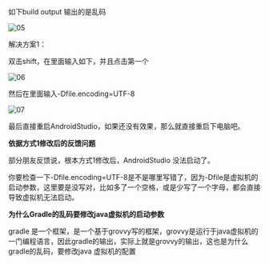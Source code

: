如下build output 输出的是乱码

![05](./images/05.png)

解决方案1：

双击shift，在里面输入如下，并且点击第一个

![06](./images/06.png)

然后在里面输入-Dfile.encoding=UTF-8

![07](./images/07.png)

最后直接重启AndroidStudio，如果还没有效果，那么就直接重启下电脑吧。

**依据方式1修改后的反馈问题**

部分朋友反馈说，根本方式1修改后，AndroidStudio 没法启动了。

你要检查一下-Dfile.encoding=UTF-8是不是哪里写错了，因为-Dfile是虚拟机的启动参数，这里要是没写对，比如多了一个空格，或是少写了一个字母，都会直接导致虚拟机无法启动。

**为什么Gradle的乱码要修改java虚拟机的启动参数**

gradle 是一个框架，是一个基于grovvy写的框架，grovvy是运行于java虚拟机的一门编程语言，因此gradle的输出，实际上就是grovvy的输出，这也是为什么gradle的乱码，要修改java 虚拟机的配置


